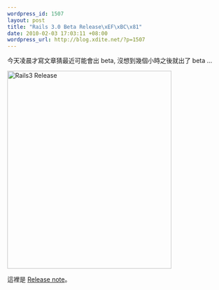 ```yaml
--- 
wordpress_id: 1507
layout: post
title: "Rails 3.0 Beta Release\xEF\xBC\x81"
date: 2010-02-03 17:03:11 +08:00
wordpress_url: http://blog.xdite.net/?p=1507
---
```

今天凌晨才寫文章猜最近可能會出 beta, 沒想到幾個小時之後就出了 beta ...

<a href="http://www.flickr.com/photos/xdite/4326827327/" title="Flickr 上 xdite 的 Rails3 Release"><img src="http://farm3.static.flickr.com/2705/4326827327_175617da02_o.png" width="375" height="452" alt="Rails3 Release" /></a>

這裡是 <a href="http://guides.rails.info/3_0_release_notes.html">Release note</a>。

